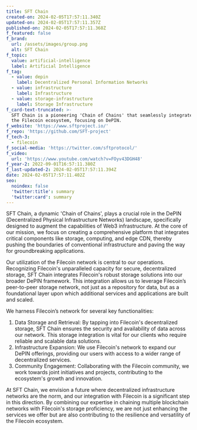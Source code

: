 ```yaml
---
title: SFT Chain
created-on: 2024-02-05T17:57:11.340Z
updated-on: 2024-02-05T17:57:11.357Z
published-on: 2024-02-05T17:57:11.368Z
f_featured: false
f_brand:
  url: /assets/images/group.png
  alt: SFT Chain
f_topic:
  value: artificial-intelligence
  label: Artificial Intelligence
f_tag:
  - value: depin
    label: Decentralized Personal Information Networks
  - value: infrastructure
    label: Infrastructure
  - value: storage-infrastructure
    label: Storage Infrastructure
f_card-text-truncated: >-
  SFT Chain is a pioneering 'Chain of Chains' that seamlessly integrates with
  the Filecoin ecosystem, focusing on DePIN. 
f_website: 'https://www.sftproject.io/'
f_repo: 'https://github.com/SFT-project'
f_tech-3:
  - filecoin
f_social-media: 'https://twitter.com/sftprotocol/'
f_video:
  url: 'https://www.youtube.com/watch?v=FOyv43DGH48'
f_year-2: 2022-09-01T16:57:11.380Z
f_last-updated-2: 2024-02-05T17:57:11.394Z
date: 2024-02-05T17:57:11.402Z
seo:
  noindex: false
  'twitter:title': summary
  'twitter:card': summary
---
```

SFT Chain, a dynamic 'Chain of Chains', plays a crucial role in the DePIN (Decentralized Physical Infrastructure Networks) landscape, specifically designed to augment the capabilities of Web3 infrastructure. At the core of our mission, we focus on creating a comprehensive platform that integrates critical components like storage, computing, and edge CDN, thereby pushing the boundaries of conventional infrastructure and paving the way for groundbreaking applications.



Our utilization of the Filecoin network is central to our operations. Recognizing Filecoin's unparalleled capacity for secure, decentralized storage, SFT Chain integrates Filecoin's robust storage solutions into our broader DePIN framework. This integration allows us to leverage Filecoin’s peer-to-peer storage network, not just as a repository for data, but as a foundational layer upon which additional services and applications are built and scaled.



We harness Filecoin’s network for several key functionalities:

1. Data Storage and Retrieval: By tapping into Filecoin's decentralized storage, SFT Chain ensures the security and availability of data across our network. This storage integration is vital for our clients who require reliable and scalable data solutions.
2. Infrastructure Expansion: We use Filecoin's network to expand our DePIN offerings, providing our users with access to a wider range of decentralized services.
3. Community Engagement: Collaborating with the Filecoin community, we work towards joint initiatives and projects, contributing to the ecosystem's growth and innovation.

At SFT Chain, we envision a future where decentralized infrastructure networks are the norm, and our integration with Filecoin is a significant step in this direction. By combining our expertise in chaining multiple blockchain networks with Filecoin's storage proficiency, we are not just enhancing the services we offer but are also contributing to the resilience and versatility of the Filecoin ecosystem.
